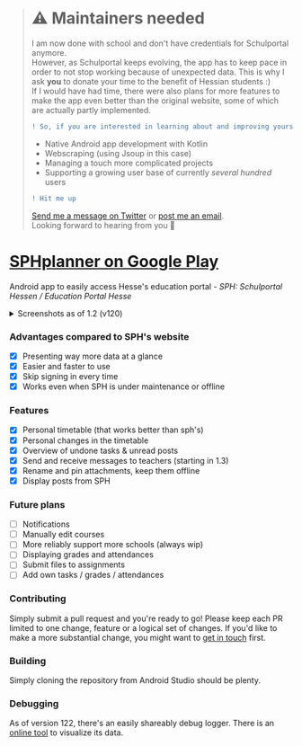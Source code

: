 > # ⚠ Maintainers needed
> I am now done with school and don't have credentials for Schulportal anymore.<br/>
> However, as Schulportal keeps evolving, the app has to keep pace in order to not stop working because of unexpected data. This is why I ask __you__ to donate your time to the benefit of Hessian students :)<br/>
> If I would have had time, there were also plans for more features to make the app even better than the original website, some of which are actually partly implemented.<br/>
> ```diff
> ! So, if you are interested in learning about and improving yourself in: 
> ```
> - Native Android app development with Kotlin
> - Webscraping (using Jsoup in this case)
> - Managing a touch more complicated projects
> - Supporting a growing user base of currently _several hundred_ users
> ```diff
> ! Hit me up 
> ```
> [Send me a message on Twitter](https://twitter.com/koenidv) or [post me an email](https://github.com/koenidv).<br/>
> Looking forward to hearing from you 👋

# [SPHplanner on Google Play](https://play.google.com/store/apps/details?id=de.koenidv.sph?utm_source=gh_head)
Android app to easily access Hesse's education portal - 
*SPH: Schulportal Hessen / Education Portal Hesse*

<details>

<summary>Screenshots as of 1.2 (v120)</summary>

<p float="left">
  <img src="https://play-lh.googleusercontent.com/W998xiTW5TvKZvtqZFm6hhVLo9ji97VgnDJ9Z86sMJEs53_kA0NU4ohTP9S2W1Pv7Q=w1920-h947-rw" width="200" />
  <img src="https://play-lh.googleusercontent.com/tYMyPkNZc6qIEbNMNbLksOuiLM9sPncAHFC74Nq-QB1pCetwCEls5baYFo2bhE--tTM=w1920-h947-rw" width="200" /> 
  <img src="https://play-lh.googleusercontent.com/htYdoaD9un77stFjNjDeuJ02bA8cTNpwsmv59uv6CWst8yvHsHomIPvpP-VqQfOU5Q=w1920-h947-rw" width="200" />
  <img src="https://play-lh.googleusercontent.com/W8Buymrj0ShiNaHG3CcXcVh2RcztyA1Tgm4U7xMCqF1cBQzrJyhVLRb89jOZpjXuHA=w1920-h947-rw" width="200" />
</p>

</details>

### Advantages compared to SPH's website
- [x] Presenting way more data at a glance
- [x] Easier and faster to use
- [x] Skip signing in every time 
- [x] Works even when SPH is under maintenance or offline

### Features
- [x] Personal timetable (that works better than sph's)
- [x] Personal changes in the timetable
- [x] Overview of undone tasks & unread posts
- [x] Send and receive messages to teachers (starting in 1.3)
- [x] Rename and pin attachments, keep them offline
- [x] Display posts from SPH

### Future plans
- [ ] Notifications
- [ ] Manually edit courses
- [ ] More reliably support more schools (always wip)
- [ ] Displaying grades and attendances 
- [ ] Submit files to assignments
- [ ] Add own tasks / grades / attendances

### Contributing
Simply submit a pull request and you're ready to go!
Please keep each PR limited to one change, feature or a logical set of changes.
If you'd like to make a more substantial change, you might want to [get in touch](mailto:32238636+koenidv@users.noreply.github.com) first.

### Building
Simply cloning the repository from Android Studio should be plenty.

### Debugging
As of version 122, there's an easily shareably debug logger. There is an [online tool](https://koenidv.github.io/sph-planner/debugger) to visualize its data.
